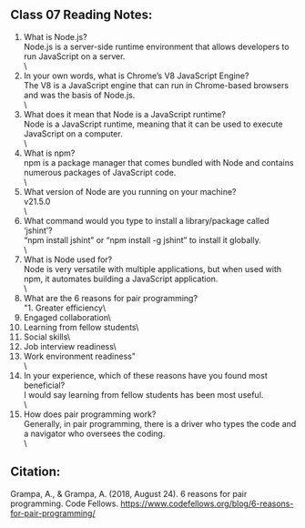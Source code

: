 ## Class 07 Reading Notes:


1. What is Node.js?\
Node.js is a server-side runtime environment that allows developers to run JavaScript on a server.\
\
2. In your own words, what is Chrome’s V8 JavaScript Engine?\
The V8 is a JavaScript engine that can run in Chrome-based browsers and was the basis of Node.js.\
\
3. What does it mean that Node is a JavaScript runtime?\
Node is a JavaScript runtime, meaning that it can be used to execute JavaScript on a computer.\
\
4. What is npm?\
npm is a package manager that comes bundled with Node and contains numerous packages of JavaScript code.\
\
5. What version of Node are you running on your machine?\
v21.5.0\
\
6. What command would you type to install a library/package called ‘jshint’?\
“npm install jshint” or “npm install -g jshint” to install it globally.\
\
7. What is Node used for?\
Node is very versatile with multiple applications, but when used with npm, it automates building a JavaScript application.\
\
6. What are the 6 reasons for pair programming?\
"1. Greater efficiency\
2. Engaged collaboration\
3. Learning from fellow students\
4. Social skills\
5. Job interview readiness\
6. Work environment readiness"\
\
8. In your experience, which of these reasons have you found most beneficial?\
I would say learning from fellow students has been most useful.\
\
9. How does pair programming work?\
Generally, in pair programming, there is a driver who types the code and a navigator who oversees the coding.\
\
## Citation:
Grampa, A., & Grampa, A. (2018, August 24). 6 reasons for pair programming. Code Fellows. https://www.codefellows.org/blog/6-reasons-for-pair-programming/ 

